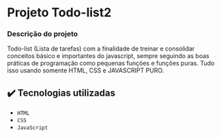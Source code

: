 # Projeto Todo-list2

### Descrição do projeto
Todo-list (Lista de tarefas) com a finalidade de treinar e consolidar conceitos básico e importantes do javascript, sempre seguindo as boas práticas de programação como pequenas funções  e funções puras. Tudo isso usando somente HTML, CSS e JAVASCRIPT PURO.


## ✔️ Tecnologias utilizadas

- ``HTML``
- ``CSS``
- ``JavaScript``
